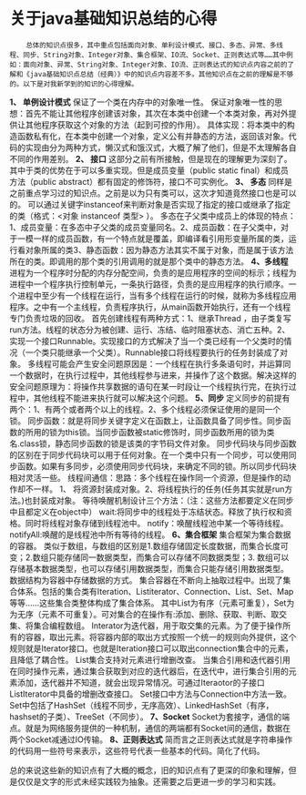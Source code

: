 ﻿# 关于java基础知识总结的心得
        总体的知识点很多，其中重点包括面向对象、单利设计模式、接口、多态、异常、多线程、同步、String对象、Integer对象、集合框架、IO流、Socket、正则表达式等……其中例如：面向对象、异常、String对象、Integer对象、IO流、正则表达式的知识点内容之前的了解和《java基础知识点总结（经典）》中的知识点内容差不多。其他知识点在之前的理解是不够的。以下是对我新学到的知识的心得理解。
**1、	单例设计模式**
保证了一个类在内存中的对象唯一性。
保证对象唯一性的思想：首先不能让其他程序创建该对象，其次在本类中创建一个本类对象，再对外提供让其他程序获取这个对象的方法（起到可控的作用）。
具体实现：将本类中的构造函数私有化，在本类中创建一个对象，定义公有并静态的方法，返回该对象。代码的实现由分为两种方式，懒汉式和饿汉式，大概了解了他们，但是不太理解各自不同的作用差别。
**2、	接口**
这部分之前有所接触，但是现在的理解更为深刻了。其中于类的优势在于可以多重实现。但是成员变量（public static final）和成员方法（public abstract）都有固定的修饰符，接口不可实例化。
**3、	多态**
同样是之前重点学习过的知识点。之前是以为只有类可以，这次才知道竟然接口也是可以的。
可以通过关键字instanceof来判断对象是否实现了指定的接口或继承了指定的类（格式：<对象 instanceof 类型> ）。
多态在子父类中成员上的体现的特点：1、成员变量：在多态中子父类的成员变量同名。2、成员函数：在子父类中，对于一模一样的成员函数，有一个特点就是覆盖，即编译看引用形变量所属的类，运行看对象所属的类3、静态函数：因为静态方法其实不属于对象，而是属于该方法所在的类。即调用的那个类的引用调用的就是那个类中的静态方法。
**4、多线程**
进程为一个程序时分配的内存分配空间，负责的是应用程序的空间的标示；线程为进程中一个程序执行控制单元，一条执行路径，负责的是应用程序的执行顺序。一个进程中至少有一个线程在运行，当有多个线程在运行的时候，就称为多线程应用程序。之中有一个主线程，负责程序执行，从main函数开始执行，还有一个线程专门负责垃圾的回收。
首先创建线程有两种方式：1、继承Thread ，由子类复写run方法。线程的状态分为被创建、运行、冻结、临时阻塞状态、消亡五种。2、实现一个接口Runnable。实现接口的方式解决了当一个类已经有一个父类时的情况（一个类只能继承一个父类）。Runnable接口将线程要执行的任务封装成了对象。
多线程可能会产生安全问题原因是：一个线程在执行多条语句时，并运算同一个数据时，在执行过程中，其他线程参与进来，并操作了这个数据。解决这样的安全问题原理为：将操作共享数据的语句在某一时段让一个线程执行完，在执行过程中，其他线程不能进来执行就可以解决这个问题。
**5、同步**
定义同步的前提有两个：1、有两个或者两个以上的线程。2、多个线程必须保证使用的是同一个锁。
同步函数：就是将同步关键字定义在函数上，让函数具备了同步性。同步函数的所用的锁为this锁。当同步函数被static修饰时，同步函数所用的锁为类名.class锁，静态同步函数的锁是该类的字节码文件对象。
同步代码块与同步函数的区别在于同步代码块可以用于任何对象。在一个类中只有一个同步，可以使用同步函数。如果有多同步，必须使用同步代码块，来确定不同的锁。所以同步代码块相对灵活一些。
线程间通信：思路：多个线程在操作同一个资源，但是操作的动作却不一样。
1、	将资源封装成对象。2、将线程执行的任务(任务其实就是run方法。)也封装成对象。
等待唤醒机制设计三个方法：（注：这些方法都要定义在同步中且都定义在object中）
wait:将同步中的线程处于冻结状态。释放了执行权和资格。同时将线程对象存储到线程池中。
notify：唤醒线程池中某一个等待线程。
notifyAll:唤醒的是线程池中所有等待的线程。
**6、集合框架**
集合框架为集合数据的容器。
类似于数组，与数组的区别是1.数组存储固定长度数据，而集合长度可变；2.数组只能存储同一数据类型，而集合可以存储不同数据类型；3. 数组可以存储基本数据类型，也可以存储引用数据类型，而集合只能存储引用数据类型。
数据结构为容器中存储数据的方式。
集合容器在不断向上抽取过程中。出现了集合体系。包括的集合类有Iteration、Listiterator、Connection、List、Set、Map等等……这些集合类整体构成了集合体系。
其中List为有序（元素可重复），Set为为无序（元素不可重复）。可对集合的在操作有:添加、删除、获取、判断、取交集、将集合编程数组。
Interator为迭代器，用于取交集的元素。为了便于操作所有的容器，取出元素。将容器内部的取出方式按照一个统一的规则向外提供，这个规则就是Iterator接口。也就是Iteration接口可以取出connection集合中的元素，且降低了耦合性。
List集合支持对元素进行增删改查。
当集合引用和迭代器引用在同时操作元素，通过集合获取到对应的迭代器后，在迭代中，进行集合引用的元素添加，迭代器并不知道，就会出现异常情况。可通过Iteraotor的子接口ListIterator中具备的增删改查接口。
Set接口中方法与Connection中方法一致。Set中包括了HashSet（线程不同步，无序高效）、LinkedHashSet（有序，hashset的子类）、TreeSet（不同步）。
**7、Socket**
Socket为套接字，通信的端点。就是为网络服务提供的一种机制，通信的两端都有Socket间的通信，数据在两个Socket减通过IO传输。
**8、正则表达式**
	简而言之正则表达式就是字符串操作的代码用一些符号来表示，这些符号代表一些基本的代码。简化了代码。
	
总的来说这些新的知识点有了大概的概念，旧的知识点有了更深的印象和理解，但是仅仅是文字的形式未经实践较为抽象。还需要之后更进一步的学习和实践。

